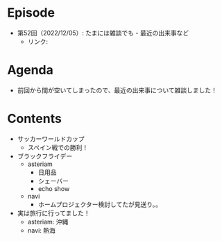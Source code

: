 # Episode
- 第52回（2022/12/05）: たまには雑談でも - 最近の出来事など
    - リンク: 

# Agenda
- 前回から間が空いてしまったので、最近の出来事について雑談しました！

# Contents
- サッカーワールドカップ
    - スペイン戦での勝利！
- ブラックフライデー
    - asteriam
        - 日用品
        - シェーバー
        - echo show
    - navi
        - ホームプロジェクター検討してたが見送り。。
- 実は旅行に行ってました！
    - asteriam: 沖縄
    - navi: 熱海

